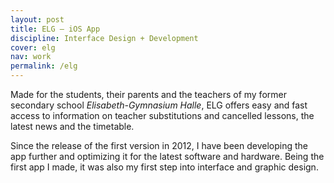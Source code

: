 ```yaml
---
layout: post
title: ELG – iOS App
discipline: Interface Design + Development
cover: elg
nav: work
permalink: /elg
---
```


Made for the students, their parents and the teachers of my former secondary school _Elisabeth-Gymnasium Halle_, ELG offers easy and fast access to information on teacher substitutions and cancelled lessons, the latest news and the timetable.

Since the release of the first version in 2012, I have been developing the app further and optimizing it for the latest software and hardware. Being the first app I made, it was also my first step into interface and graphic design.